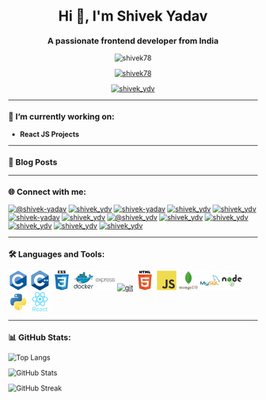 <h1 align="center">Hi 👋, I'm Shivek Yadav</h1>
<h3 align="center">A passionate frontend developer from India</h3>

<p align="center">
  <img src="https://komarev.com/ghpvc/?username=shivek78&label=Profile%20views&color=0e75b6&style=flat" alt="shivek78" />
</p>

<p align="center">
  <a href="https://github.com/ryo-ma/github-profile-trophy"><img src="https://github-profile-trophy.vercel.app/?username=shivek78" alt="shivek78" /></a>
</p>

<p align="center">
  <a href="https://twitter.com/shivek_ydv" target="blank">
    <img src="https://img.shields.io/twitter/follow/shivek_ydv?logo=twitter&style=for-the-badge" alt="shivek_ydv" />
  </a>
</p>

---

### 🔭 I’m currently working on:
- **React JS Projects**

---

### 📝 Blog Posts
<!-- BLOG-POST-LIST:START -->
<!-- BLOG-POST-LIST:END -->

---

### 🌐 Connect with me:

<p align="left">
  <a href="https://codepen.io/@shivek-yadav" target="blank"><img src="https://raw.githubusercontent.com/rahuldkjain/github-profile-readme-generator/master/src/images/icons/Social/codepen.svg" alt="@shivek-yadav" height="30" width="40" /></a>
  <a href="https://twitter.com/shivek_ydv" target="blank"><img src="https://raw.githubusercontent.com/rahuldkjain/github-profile-readme-generator/master/src/images/icons/Social/twitter.svg" alt="shivek_ydv" height="30" width="40" /></a>
  <a href="https://linkedin.com/in/shivek-yadav" target="blank"><img src="https://raw.githubusercontent.com/rahuldkjain/github-profile-readme-generator/master/src/images/icons/Social/linked-in-alt.svg" alt="shivek-yadav" height="30" width="40" /></a>
  <a href="https://stackoverflow.com/users/shivek_ydv" target="blank"><img src="https://raw.githubusercontent.com/rahuldkjain/github-profile-readme-generator/master/src/images/icons/Social/stack-overflow.svg" alt="shivek_ydv" height="30" width="40" /></a>
  <a href="https://kaggle.com/shivek_ydv" target="blank"><img src="https://raw.githubusercontent.com/rahuldkjain/github-profile-readme-generator/master/src/images/icons/Social/kaggle.svg" alt="shivek_ydv" height="30" width="40" /></a>
  <a href="https://fb.com/shivek-yadav" target="blank"><img src="https://raw.githubusercontent.com/rahuldkjain/github-profile-readme-generator/master/src/images/icons/Social/facebook.svg" alt="shivek-yadav" height="30" width="40" /></a>
  <a href="https://instagram.com/shivek_ydv" target="blank"><img src="https://raw.githubusercontent.com/rahuldkjain/github-profile-readme-generator/master/src/images/icons/Social/instagram.svg" alt="shivek_ydv" height="30" width="40" /></a>
  <a href="https://medium.com/@shivek_ydv" target="blank"><img src="https://raw.githubusercontent.com/rahuldkjain/github-profile-readme-generator/master/src/images/icons/Social/medium.svg" alt="@shivek_ydv" height="30" width="40" /></a>
  <a href="https://www.youtube.com/c/shivek_ydv" target="blank"><img src="https://raw.githubusercontent.com/rahuldkjain/github-profile-readme-generator/master/src/images/icons/Social/youtube.svg" alt="shivek_ydv" height="30" width="40" /></a>
  <a href="https://www.codechef.com/users/shivek_ydv" target="blank"><img src="https://cdn.jsdelivr.net/npm/simple-icons@3.1.0/icons/codechef.svg" alt="shivek_ydv" height="30" width="40" /></a>
  <a href="https://www.hackerrank.com/shivek_ydv" target="blank"><img src="https://raw.githubusercontent.com/rahuldkjain/github-profile-readme-generator/master/src/images/icons/Social/hackerrank.svg" alt="shivek_ydv" height="30" width="40" /></a>
  <a href="https://www.leetcode.com/shivek_ydv" target="blank"><img src="https://raw.githubusercontent.com/rahuldkjain/github-profile-readme-generator/master/src/images/icons/Social/leet-code.svg" alt="shivek_ydv" height="30" width="40" /></a>
  <a href="https://auth.geeksforgeeks.org/user/shivek_ydv" target="blank"><img src="https://raw.githubusercontent.com/rahuldkjain/github-profile-readme-generator/master/src/images/icons/Social/geeks-for-geeks.svg" alt="shivek_ydv" height="30" width="40" /></a>
</p>

---

### 🛠️ Languages and Tools:

<p align="left">
  <a href="#"><img src="https://raw.githubusercontent.com/devicons/devicon/master/icons/c/c-original.svg" alt="c" width="40" height="40"/></a>
  <a href="#"><img src="https://raw.githubusercontent.com/devicons/devicon/master/icons/cplusplus/cplusplus-original.svg" alt="cplusplus" width="40" height="40"/></a>
  <a href="#"><img src="https://raw.githubusercontent.com/devicons/devicon/master/icons/css3/css3-original-wordmark.svg" alt="css3" width="40" height="40"/></a>
  <a href="#"><img src="https://raw.githubusercontent.com/devicons/devicon/master/icons/docker/docker-original-wordmark.svg" alt="docker" width="40" height="40"/></a>
  <a href="#"><img src="https://raw.githubusercontent.com/devicons/devicon/master/icons/express/express-original-wordmark.svg" alt="express" width="40" height="40"/></a>
  <a href="#"><img src="https://www.vectorlogo.zone/logos/git-scm/git-scm-icon.svg" alt="git" width="40" height="40"/></a>
  <a href="#"><img src="https://raw.githubusercontent.com/devicons/devicon/master/icons/html5/html5-original-wordmark.svg" alt="html5" width="40" height="40"/></a>
  <a href="#"><img src="https://raw.githubusercontent.com/devicons/devicon/master/icons/javascript/javascript-original.svg" alt="javascript" width="40" height="40"/></a>
  <a href="#"><img src="https://raw.githubusercontent.com/devicons/devicon/master/icons/mongodb/mongodb-original-wordmark.svg" alt="mongodb" width="40" height="40"/></a>
  <a href="#"><img src="https://raw.githubusercontent.com/devicons/devicon/master/icons/mysql/mysql-original-wordmark.svg" alt="mysql" width="40" height="40"/></a>
  <a href="#"><img src="https://raw.githubusercontent.com/devicons/devicon/master/icons/nodejs/nodejs-original-wordmark.svg" alt="nodejs" width="40" height="40"/></a>
  <a href="#"><img src="https://raw.githubusercontent.com/devicons/devicon/master/icons/python/python-original.svg" alt="python" width="40" height="40"/></a>
  <a href="#"><img src="https://raw.githubusercontent.com/devicons/devicon/master/icons/react/react-original-wordmark.svg" alt="react" width="40" height="40"/></a>
</p>

---

### 📊 GitHub Stats:

<p align="left">
  <img src="https://github-readme-stats.vercel.app/api/top-langs?username=shivek78&show_icons=true&locale=en&layout=compact" alt="Top Langs"/>
</p>

<p align="left">
  <img src="https://github-readme-stats.vercel.app/api?username=shivek78&show_icons=true&locale=en" alt="GitHub Stats"/>
</p>

<p align="left">
  <img src="https://github-readme-streak-stats.herokuapp.com/?user=shivek78" alt="GitHub Streak"/>
</p>
